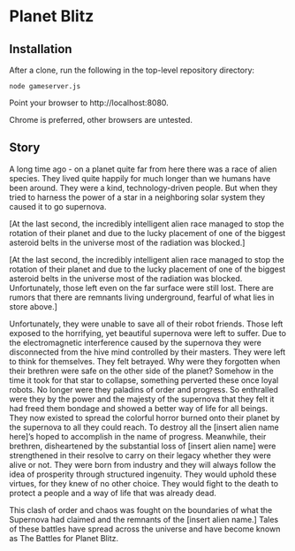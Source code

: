 # Planet Blitz

## Installation

After a clone, run the following in the top-level repository directory:

	node gameserver.js

Point your browser to http://localhost:8080. 

Chrome is preferred, other browsers are untested.

## Story

A long time ago - on a planet quite far from here there was a race of alien species. They lived quite happily for much longer than we humans have been around. They were a kind, technology-driven people. But when they tried to harness the power of a star in a neighboring solar system they caused it to go supernova. 

[At the last second, the incredibly intelligent alien race managed to stop the rotation of their planet and due to the lucky placement of one of the biggest asteroid belts in the universe most of the radiation was blocked.]

[At the last second, the incredibly intelligent alien race managed to stop the rotation of their planet and due to the lucky placement of one of the biggest asteroid belts in the universe most of the radiation was blocked. Unfortunately, those left even on the far surface were still lost. There are rumors that there are remnants living underground, fearful of what lies in store above.]

Unfortunately, they were unable to save all of their robot friends. Those left exposed to the horrifying, yet beautiful supernova were left to suffer. Due to the electromagnetic interference caused by the supernova they were disconnected from the hive mind controlled by their masters. They were left to think for themselves. They felt betrayed. Why were they forgotten when their brethren were safe on the other side of the planet? Somehow in the time it took for that star to collapse, something perverted these once loyal robots. No longer were they paladins of order and progress. So enthralled were they by the power and the majesty of the supernova that they felt it had freed them bondage and showed a better way of life for all beings. They now existed to spread the colorful horror burned onto their planet by the supernova to all they could reach. To destroy all the [insert alien name here]’s hoped to accomplish in the name of progress.
Meanwhile, their brethren, disheartened by the substantial loss of [insert alien name] were strengthened in their resolve to carry on their legacy whether they were alive or not. They were born from industry and they will always follow the idea of prosperity through structured ingenuity. They would uphold these virtues, for they knew of no other choice. They would fight to the death to protect a people and a way of life that was already dead.

This clash of order and chaos was fought on the boundaries of what the Supernova had claimed and the remnants of the [insert alien name.] Tales of these battles have spread across the universe and have become known as The Battles for Planet Blitz.
